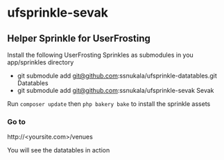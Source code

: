 # ufsprinkle-sevak

## Helper Sprinkle for UserFrosting

Install the following UserFrosting Sprinkles as submodules in you
app/sprinkles directory

* git submodule add git@github.com:ssnukala/ufsprinkle-datatables.git Datatables
* git submodule add git@github.com:ssnukala/ufsprinkle-sevak Sevak

Run `composer update` then `php bakery bake` to install the sprinkle assets


### Go to 

http://<yoursite.com>/venues

You will see the datatables in action 